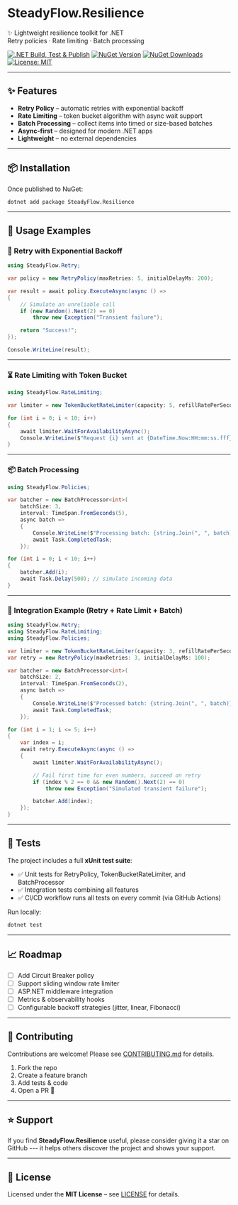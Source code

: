 # SteadyFlow.Resilience

✨ Lightweight resilience toolkit for .NET  
Retry policies · Rate limiting · Batch processing  

[![.NET Build, Test & Publish](https://github.com/AndrewClements84/SteadyFlow.Resilience/actions/workflows/dotnet.yml/badge.svg?branch=master)](https://github.com/AndrewClements84/SteadyFlow.Resilience/actions/workflows/dotnet.yml) [![NuGet Version](https://img.shields.io/nuget/v/SteadyFlow.Resilience.svg?logo=nuget)](https://www.nuget.org/packages/SteadyFlow.Resilience) [![NuGet Downloads](https://img.shields.io/nuget/dt/SteadyFlow.Resilience)](https://www.nuget.org/packages/SteadyFlow.Resilience) [![License: MIT](https://img.shields.io/badge/License-MIT-green.svg)](LICENSE)

---

## ✨ Features

- **Retry Policy** – automatic retries with exponential backoff  
- **Rate Limiting** – token bucket algorithm with async wait support  
- **Batch Processing** – collect items into timed or size-based batches  
- **Async-first** – designed for modern .NET apps  
- **Lightweight** – no external dependencies  

---

## 📦 Installation

Once published to NuGet:

```bash
dotnet add package SteadyFlow.Resilience
```

---

## 🚀 Usage Examples

### 🔁 Retry with Exponential Backoff

```csharp
using SteadyFlow.Retry;

var policy = new RetryPolicy(maxRetries: 5, initialDelayMs: 200);

var result = await policy.ExecuteAsync(async () =>
{
    // Simulate an unreliable call
    if (new Random().Next(2) == 0)
        throw new Exception("Transient failure");

    return "Success!";
});

Console.WriteLine(result);
```

---

### ⏳ Rate Limiting with Token Bucket

```csharp
using SteadyFlow.RateLimiting;

var limiter = new TokenBucketRateLimiter(capacity: 5, refillRatePerSecond: 2);

for (int i = 0; i < 10; i++)
{
    await limiter.WaitForAvailabilityAsync();
    Console.WriteLine($"Request {i} sent at {DateTime.Now:HH:mm:ss.fff}");
}
```

---

### 📦 Batch Processing

```csharp
using SteadyFlow.Policies;

var batcher = new BatchProcessor<int>(
    batchSize: 3,
    interval: TimeSpan.FromSeconds(5),
    async batch =>
    {
        Console.WriteLine($"Processing batch: {string.Join(", ", batch)}");
        await Task.CompletedTask;
    });

for (int i = 0; i < 10; i++)
{
    batcher.Add(i);
    await Task.Delay(500); // simulate incoming data
}
```

---

### 🔗 Integration Example (Retry + Rate Limit + Batch)

```csharp
using SteadyFlow.Retry;
using SteadyFlow.RateLimiting;
using SteadyFlow.Policies;

var limiter = new TokenBucketRateLimiter(capacity: 3, refillRatePerSecond: 2);
var retry = new RetryPolicy(maxRetries: 3, initialDelayMs: 100);

var batcher = new BatchProcessor<int>(
    batchSize: 2,
    interval: TimeSpan.FromSeconds(2),
    async batch =>
    {
        Console.WriteLine($"Processed batch: {string.Join(", ", batch)}");
        await Task.CompletedTask;
    });

for (int i = 1; i <= 5; i++)
{
    var index = i;
    await retry.ExecuteAsync(async () =>
    {
        await limiter.WaitForAvailabilityAsync();

        // Fail first time for even numbers, succeed on retry
        if (index % 2 == 0 && new Random().Next(2) == 0)
            throw new Exception("Simulated transient failure");

        batcher.Add(index);
    });
}
```

---

## 🧪 Tests

The project includes a full **xUnit test suite**:

- ✅ Unit tests for RetryPolicy, TokenBucketRateLimiter, and BatchProcessor  
- ✅ Integration tests combining all features  
- ✅ CI/CD workflow runs all tests on every commit (via GitHub Actions)  

Run locally:

```bash
dotnet test
```

---

## 📈 Roadmap

- [ ] Add Circuit Breaker policy  
- [ ] Support sliding window rate limiter  
- [ ] ASP.NET middleware integration  
- [ ] Metrics & observability hooks  
- [ ] Configurable backoff strategies (jitter, linear, Fibonacci)  

---

## 🤝 Contributing

Contributions are welcome! Please see [CONTRIBUTING.md](CONTRIBUTING.md) for details.

1. Fork the repo  
2. Create a feature branch  
3. Add tests & code  
4. Open a PR 🎉  

---

## ⭐ Support

If you find **SteadyFlow.Resilience** useful, please consider giving it a star on
GitHub --- it helps others discover the project and shows your support.

---

## 📄 License

Licensed under the **MIT License** – see [LICENSE](LICENSE) for details.

